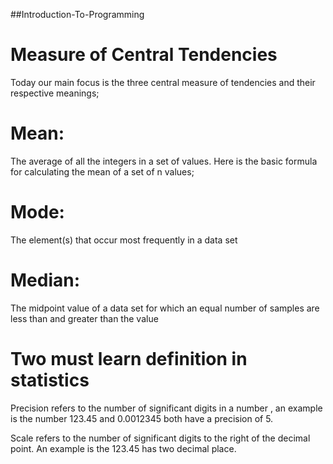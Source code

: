 ##Introduction-To-Programming
# Measure of Central Tendencies
Today our main focus is the three central measure of tendencies and their respective meanings;

# Mean:
The average of all the integers in a set of values. Here is the basic formula for calculating the mean of a set of n values;

# Mode:
The element(s) that occur most frequently in a data set

# Median:
The midpoint value of a data set for which an equal number of samples are less than and greater than the value

# Two must learn definition in statistics

Precision refers to the number of significant digits in a number , an example is the number 123.45 and 0.0012345  both have a precision of 5.

Scale refers to the number of significant digits to the right of the decimal point.  An example is the 123.45 has two decimal place.
